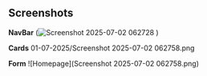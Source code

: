 ## Screenshots

**NavBar**
(![Screenshot 2025-07-02 062728](https://github.com/user-attachments/assets/9d6d659e-2ace-4d5f-89e0-427179294143)
)

**Cards**
01-07-2025/Screenshot 2025-07-02 062758.png

**Form**
![Homepage](Screenshot 2025-07-02 062758.png)


